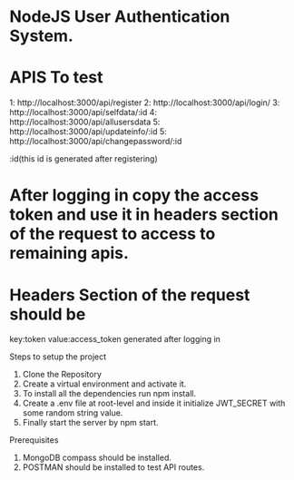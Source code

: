 
# NodeJS User Authentication System.

# APIS To test
1: http://localhost:3000/api/register
2: http://localhost:3000/api/login/
3: http://localhost:3000/api/selfdata/:id
4: http://localhost:3000/api/allusersdata
5: http://localhost:3000/api/updateinfo/:id
5: http://localhost:3000/api/changepassword/:id


:id(this id is generated after registering) 
# After logging in copy the access token and use it in headers section of the request to access to remaining apis.

# Headers Section of the request should be
key:token
value:access_token generated after logging in

Steps to setup the project
1. Clone the Repository
2. Create a virtual environment and activate it.
3. To install all the dependencies run npm install.
4. Create a .env file at root-level and inside it initialize JWT_SECRET with some random string value.
5. Finally start the server by npm start.

Prerequisites
1. MongoDB compass should be installed.
2. POSTMAN should be installed to test API routes.


